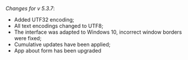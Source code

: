 _Changes for v 5.3.7_:
- Added UTF32 encoding;
- All text encodings changed to UTF8;
- The interface was adapted to Windows 10, incorrect window borders were fixed;
- Cumulative updates have been applied;
- App about form has been upgraded
